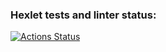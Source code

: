 ### Hexlet tests and linter status:
[![Actions Status](https://github.com/spacewalrus73/python-project-83/workflows/hexlet-check/badge.svg)](https://github.com/spacewalrus73/python-project-83/actions)
